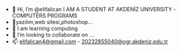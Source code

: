 - 👋 Hi, I’m @elifalican I AM A STUDENT AT AKDENİZ UNIVERSITY -COMPUTERS PROGRAMS
- 👀yazılım,web sitesi,photoshop...
- 🌱 I am learning computing
- 💞️ I’m looking to collaborate on ...
- 📫 elifalican4@gmail.com - 20232855040@ogr.akdeniz.edu.tr
<!---
elifalican/elifalican is a ✨ special ✨ repository because its `README.md` (this file) appears on your GitHub profile.
You can click the Preview link to take a look at your changes.
--->
